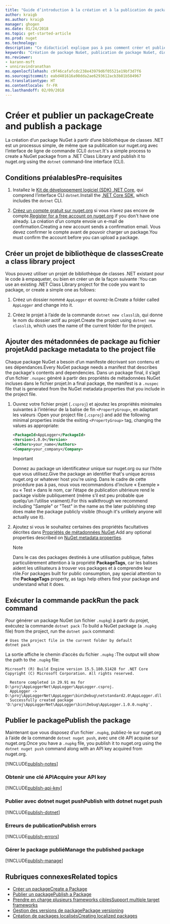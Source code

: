```yaml
---
title: "Guide d’introduction à la création et à la publication de package NuGet avec l’interface CLI dotnet | Microsoft Docs"
author: kraigb
ms.author: kraigb
manager: ghogen
ms.date: 01/24/2018
ms.topic: get-started-article
ms.prod: nuget
ms.technology: 
description: "Ce didacticiel explique pas à pas comment créer et publier un package NuGet avec l’interface de ligne de commande (CLI) .NET Core, dotnet."
keywords: "Création de package NuGet, publication de package NuGet, didacticiel NuGet, package NuGet de publication dotnet"
ms.reviewer:
- karann-msft
- unniravindranathan
ms.openlocfilehash: c9f46cafafcdc238e43979d6f05521e19bf3d7f6
ms.sourcegitcommit: eabd401616a98dda2ae6293612acb3b81b584967
ms.translationtype: HT
ms.contentlocale: fr-FR
ms.lasthandoff: 02/09/2018
---
```

# <a name="create-and-publish-a-package"></a><span data-ttu-id="1f73f-104">Créer et publier un package</span><span class="sxs-lookup"><span data-stu-id="1f73f-104">Create and publish a package</span></span>

<span data-ttu-id="1f73f-105">La création d’un package NuGet à partir d’une bibliothèque de classes .NET est un processus simple, de même que sa publication sur nuget.org avec l’interface de ligne de commande (CLI) `dotnet`.</span><span class="sxs-lookup"><span data-stu-id="1f73f-105">It's a simple process to create a NuGet package from a .NET Class Library and publish it to nuget.org using the `dotnet` command-line interface (CLI).</span></span>

## <a name="pre-requisites"></a><span data-ttu-id="1f73f-106">Conditions préalables</span><span class="sxs-lookup"><span data-stu-id="1f73f-106">Pre-requisites</span></span>

1. <span data-ttu-id="1f73f-107">Installez le [Kit de développement logiciel (SDK) .NET Core](https://www.microsoft.com/net/download/), qui comprend l’interface CLI `dotnet`.</span><span class="sxs-lookup"><span data-stu-id="1f73f-107">Install the [.NET Core SDK](https://www.microsoft.com/net/download/), which includes the `dotnet` CLI.</span></span>

1. <span data-ttu-id="1f73f-108">[Créez un compte gratuit sur nuget.org](https://www.nuget.org/users/account/LogOn?returnUrl=%2F) si vous n’avez pas encore de compte.</span><span class="sxs-lookup"><span data-stu-id="1f73f-108">[Register for a free account on nuget.org](https://www.nuget.org/users/account/LogOn?returnUrl=%2F) if you don't have one already.</span></span> <span data-ttu-id="1f73f-109">La création d’un compte envoie un e-mail de confirmation.</span><span class="sxs-lookup"><span data-stu-id="1f73f-109">Creating a new account sends a confirmation email.</span></span> <span data-ttu-id="1f73f-110">Vous devez confirmer le compte avant de pouvoir charger un package.</span><span class="sxs-lookup"><span data-stu-id="1f73f-110">You must confirm the account before you can upload a package.</span></span>

## <a name="create-a-class-library-project"></a><span data-ttu-id="1f73f-111">Créer un projet de bibliothèque de classes</span><span class="sxs-lookup"><span data-stu-id="1f73f-111">Create a class library project</span></span>

<span data-ttu-id="1f73f-112">Vous pouvez utiliser un projet de bibliothèque de classes .NET existant pour le code à empaqueter, ou bien en créer un de la façon suivante :</span><span class="sxs-lookup"><span data-stu-id="1f73f-112">You can use an existing .NET Class Library project for the code you want to package, or create a simple one as follows:</span></span>

1. <span data-ttu-id="1f73f-113">Créez un dossier nommé `AppLogger` et ouvrez-le.</span><span class="sxs-lookup"><span data-stu-id="1f73f-113">Create a folder called `AppLogger` and change into it.</span></span>

1. <span data-ttu-id="1f73f-114">Créez le projet à l’aide de la commande `dotnet new classlib`, qui donne le nom du dossier actif au projet.</span><span class="sxs-lookup"><span data-stu-id="1f73f-114">Create the project using `dotnet new classlib`, which uses the name of the current folder for the project.</span></span>

## <a name="add-package-metadata-to-the-project-file"></a><span data-ttu-id="1f73f-115">Ajouter des métadonnées de package au fichier projet</span><span class="sxs-lookup"><span data-stu-id="1f73f-115">Add package metadata to the project file</span></span>

<span data-ttu-id="1f73f-116">Chaque package NuGet a besoin d’un manifeste décrivant son contenu et ses dépendances.</span><span class="sxs-lookup"><span data-stu-id="1f73f-116">Every NuGet package needs a manifest that describes the package's contents and dependencies.</span></span> <span data-ttu-id="1f73f-117">Dans un package final, il s’agit d’un fichier `.nuspec` généré à partir des propriétés de métadonnées NuGet incluses dans le fichier projet.</span><span class="sxs-lookup"><span data-stu-id="1f73f-117">In a final package, the manifest is a `.nuspec` file that is generated from the NuGet metadata properties that you include in the project file.</span></span>

1. <span data-ttu-id="1f73f-118">Ouvrez votre fichier projet (`.csproj`) et ajoutez les propriétés minimales suivantes à l’intérieur de la balise de fin `<PropertyGroup>`, en adaptant les valeurs :</span><span class="sxs-lookup"><span data-stu-id="1f73f-118">Open your project file (`.csproj`) and add the following minimal properties inside the exiting `<PropertyGroup>` tag, changing the values as appropriate:</span></span>

    ```xml
    <PackageId>AppLogger</PackageId>
    <Version>1.0.0</Version>
    <Authors>your_name</Authors>
    <Company>your_company</Company>
    ```

    > [!Important]
    > <span data-ttu-id="1f73f-119">Donnez au package un identificateur unique sur nuget.org ou sur l’hôte que vous utilisez.</span><span class="sxs-lookup"><span data-stu-id="1f73f-119">Give the package an identifier that's unique across nuget.org or whatever host you're using.</span></span> <span data-ttu-id="1f73f-120">Dans le cadre de cette procédure pas à pas, nous vous recommandons d’inclure « Exemple » ou « Test » dans le nom, car l’étape de publication ultérieure rend le package visible publiquement (même s’il est peu probable que quelqu’un l’utilise vraiment).</span><span class="sxs-lookup"><span data-stu-id="1f73f-120">For this walkthrough we recommend including "Sample" or "Test" in the name as the later publishing step does make the package publicly visible (though it's unlikely anyone will actually use it).</span></span>

1. <span data-ttu-id="1f73f-121">Ajoutez si vous le souhaitez certaines des propriétés facultatives décrites dans [Propriétés de métadonnées NuGet](/dotnet/core/tools/csproj#nuget-metadata-properties).</span><span class="sxs-lookup"><span data-stu-id="1f73f-121">Add any optional properties described on [NuGet metadata properties](/dotnet/core/tools/csproj#nuget-metadata-properties).</span></span>

    > [!Note]
    > <span data-ttu-id="1f73f-122">Dans le cas des packages destinés à une utilisation publique, faites particulièrement attention à la propriété **PackageTags**, car les balises aident les utilisateurs à trouver vos packages et à comprendre leur rôle.</span><span class="sxs-lookup"><span data-stu-id="1f73f-122">For packages built for public consumption, pay special attention to the **PackageTags** property, as tags help others find your package and understand what it does.</span></span>

## <a name="run-the-pack-command"></a><span data-ttu-id="1f73f-123">Exécuter la commande pack</span><span class="sxs-lookup"><span data-stu-id="1f73f-123">Run the pack command</span></span>

<span data-ttu-id="1f73f-124">Pour générer un package NuGet (un fichier `.nupkg`) à partir du projet, exécutez la commande `dotnet pack` :</span><span class="sxs-lookup"><span data-stu-id="1f73f-124">To build a NuGet package (a `.nupkg` file) from the project, run the `dotnet pack` command:</span></span>

```cli
# Uses the project file in the current folder by default
dotnet pack
```

<span data-ttu-id="1f73f-125">La sortie affiche le chemin d’accès du fichier `.nupkg` :</span><span class="sxs-lookup"><span data-stu-id="1f73f-125">The output will show the path to the `.nupkg` file:</span></span>

```output
Microsoft (R) Build Engine version 15.5.180.51428 for .NET Core
Copyright (C) Microsoft Corporation. All rights reserved.

  Restore completed in 29.91 ms for D:\proj\AppLoggerNet\AppLogger\AppLogger.csproj.
  AppLogger -> D:\proj\AppLoggerNet\AppLogger\bin\Debug\netstandard2.0\AppLogger.dll
  Successfully created package 'D:\proj\AppLoggerNet\AppLogger\bin\Debug\AppLogger.1.0.0.nupkg'.
```

## <a name="publish-the-package"></a><span data-ttu-id="1f73f-126">Publier le package</span><span class="sxs-lookup"><span data-stu-id="1f73f-126">Publish the package</span></span>

<span data-ttu-id="1f73f-127">Maintenant que vous disposez d’un fichier `.nupkg`, publiez-le sur nuget.org à l’aide de la commande `dotnet nuget push`, avec une clé API acquise sur nuget.org.</span><span class="sxs-lookup"><span data-stu-id="1f73f-127">Once you have a `.nupkg` file, you publish it to nuget.org using the `dotnet nuget push` command along with an API key acquired from nuget.org.</span></span>

[!INCLUDE[publish-notes](includes/publish-notes.md)]

### <a name="acquire-your-api-key"></a><span data-ttu-id="1f73f-128">Obtenir une clé API</span><span class="sxs-lookup"><span data-stu-id="1f73f-128">Acquire your API key</span></span>

[!INCLUDE[publish-api-key](includes/publish-api-key.md)]

### <a name="publish-with-dotnet-nuget-push"></a><span data-ttu-id="1f73f-129">Publier avec dotnet nuget push</span><span class="sxs-lookup"><span data-stu-id="1f73f-129">Publish with dotnet nuget push</span></span>

[!INCLUDE[publish-dotnet](includes/publish-dotnet.md)]

### <a name="publish-errors"></a><span data-ttu-id="1f73f-130">Erreurs de publication</span><span class="sxs-lookup"><span data-stu-id="1f73f-130">Publish errors</span></span>

[!INCLUDE[publish-errors](includes/publish-errors.md)]


### <a name="manage-the-published-package"></a><span data-ttu-id="1f73f-131">Gérer le package publié</span><span class="sxs-lookup"><span data-stu-id="1f73f-131">Manage the published package</span></span>

[!INCLUDE[publish-manage](includes/publish-manage.md)]

## <a name="related-topics"></a><span data-ttu-id="1f73f-132">Rubriques connexes</span><span class="sxs-lookup"><span data-stu-id="1f73f-132">Related topics</span></span>

- [<span data-ttu-id="1f73f-133">Créer un package</span><span class="sxs-lookup"><span data-stu-id="1f73f-133">Create a Package</span></span>](../create-packages/creating-a-package.md)
- [<span data-ttu-id="1f73f-134">Publier un package</span><span class="sxs-lookup"><span data-stu-id="1f73f-134">Publish a Package</span></span>](../create-packages/publish-a-package.md)
- [<span data-ttu-id="1f73f-135">Prendre en charge plusieurs frameworks cibles</span><span class="sxs-lookup"><span data-stu-id="1f73f-135">Support multiple target frameworks</span></span>](../create-packages/supporting-multiple-target-frameworks.md)
- [<span data-ttu-id="1f73f-136">Gestion des versions de package</span><span class="sxs-lookup"><span data-stu-id="1f73f-136">Package versioning</span></span>](../reference/package-versioning.md)
- [<span data-ttu-id="1f73f-137">Création de packages localisés</span><span class="sxs-lookup"><span data-stu-id="1f73f-137">Creating localized packages</span></span>](../create-packages/creating-localized-packages.md)
